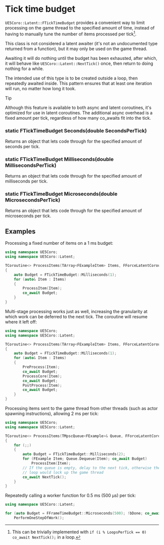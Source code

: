 # Tick time budget

`UE5Coro::Latent::FTickTimeBudget` provides a convenient way to limit processing
on the game thread to the specified amount of time, instead of having to
manually tune the number of items processed per tick[^timeslice].

[^timeslice]: This can be trivially implemented with
              `if (i % LoopsPerTick == 0) co_await NextTick();` in a loop.

This class is not considered a latent awaiter (it's not an undocumented type
returned from a function), but it may only be used on the game thread.

Awaiting it will do nothing until the budget has been exhausted, after which, it
will behave like `UE5Coro::Latent::NextTick()` once, then return to doing
nothing for a while.

The intended use of this type is to be created outside a loop, then repeatedly
awaited inside.
This pattern ensures that at least one iteration will run, no matter how long it
took.

> [!TIP]
> Although this feature is available to both async and latent coroutines, it's
> optimized for use in latent coroutines.
> The additional async overhead is a fixed amount per tick, regardless of how
> many co_awaits fit into the tick.

### static FTickTimeBudget Seconds(double SecondsPerTick)

Returns an object that lets code through for the specified amount of seconds per
tick.

### static FTickTimeBudget Milliseconds(double MillisecondsPerTick)

Returns an object that lets code through for the specified amount of
milliseconds per tick.

### static FTickTimeBudget Microseconds(double MicrosecondsPerTick)

Returns an object that lets code through for the specified amount of
microseconds per tick.

## Examples

Processing a fixed number of items on a 1 ms budget:
```cpp
using namespace UE5Coro;
using namespace UE5Coro::Latent;

TCoroutine<> ProcessItems(TArray<FExampleItem> Items, FForceLatentCoroutine = {})
{
    auto Budget = FTickTimeBudget::Milliseconds(1);
    for (auto& Item : Items)
    {
        ProcessItem(Item);
        co_await Budget;
    }
}
```

Multi-stage processing works just as well, increasing the granularity at which
work can be deferred to the next tick.
The coroutine will resume where it left off:
```cpp
using namespace UE5Coro;
using namespace UE5Coro::Latent;

TCoroutine<> ProcessItems(TArray<FExampleItem> Items, FForceLatentCoroutine = {})
{
    auto Budget = FTickTimeBudget::Milliseconds(1);
    for (auto& Item : Items)
    {
        PreProcess(Item);
        co_await Budget;
        ProcessCore(Item);
        co_await Budget;
        PostProcess(Item);
        co_await Budget;
    }
}
```

Processing items sent to the game thread from other threads (such as actor
spawning instructions), allowing 2 ms per tick:
```cpp
using namespace UE5Coro;
using namespace UE5Coro::Latent;

TCoroutine<> ProcessItems(TMpscQueue<FExample>& Queue, FForceLatentCoroutine = {})
{
    for (;;)
    {
        auto Budget = FTickTimeBudget::Milliseconds(2);
        for (FExample Item; Queue.Dequeue(Item); co_await Budget)
            ProcessItem(Item);
        // If the queue is empty, delay to the next tick, otherwise the outer
        // loop would lock up the game thread
        co_await NextTick();
    }
}
```

Repeatedly calling a worker function for 0.5 ms (500 µs) per tick:
```cpp
using namespace UE5Coro::Latent;

for (auto Budget = FFrameTimeBudget::Microseconds(500); !bDone; co_await Budget)
    PerformOneStepOfWork();
```
